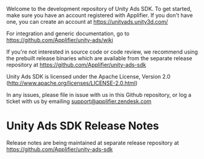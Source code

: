 Welcome to the development repository of Unity Ads SDK. To get started, make sure you have an account
registered with Applifier. If you don't have one, you can create an account at https://unityads.unity3d.com/

For integration and generic documentation, go to https://github.com/Applifier/unity-ads/wiki

If you're not interested in source code or code review, we recommend using the prebuilt release binaries
which are available from the separate release repository at https://github.com/Applifier/unity-ads-sdk

Unity Ads SDK is licensed under the Apache License, Version 2.0 (http://www.apache.org/licenses/LICENSE-2.0.html)

In any issues, please file in issue with us in this Github repository, or log a ticket with us by emailing support@applifier.zendesk.com

Unity Ads SDK Release Notes
===========================

Release notes are being maintained at separate release repository at https://github.com/Applifier/unity-ads-sdk
